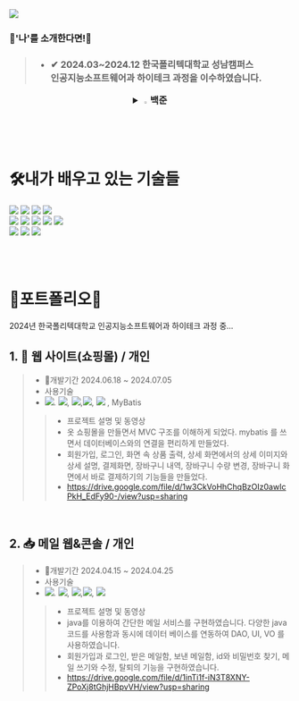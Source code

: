 <img src="https://capsule-render.vercel.app/api?type=Waving&color=auto&height=200&section=header&text=나아가는%20전보경입니다!&fontSize=50" />
<!-- <h1 align="center">전보경~~</h1> -->
<h3>  🙌'나'를 소개한다면!🙌  <h3/>

> - ✔ 2024.03~2024.12 한국폴리텍대학교 성남캠퍼스 <br>
인공지능소프트웨어과 하이테크 과정을 이수하였습니다.
<div align="center">
<details>
<summary>
  <img src="https://raw.githubusercontent.com/Tarikul-Islam-Anik/Animated-Fluent-Emojis/master/Emojis/Hand%20gestures/Eyes.png" alt="Eyes" width="2%" /> 백준 
</summary>
  <h3>백준...</h3>
<img align='center' src="http://mazassumnida.wtf/api/v2/generate_badge?boj=jb_0162"> </div>
<h6></h6>

<!-- ✔ JAVA, mybatis, Spring, HTML, CSS, JavaScript, python, Anaconda, jupyter notebook, Oracle <br>&nbsp&nbsp ,AWS, Apache Tomcat을 사용해본 경험이 있습니다. -->

</details>
</div>


# 🛠️내가 배우고 있는 기술들
  <a href="" target="_blank"><img src="https://img.shields.io/badge/Java-7F2B7B?style=flat&logo=java&logoColor=001E59"/></a>
  <a href="" target="_blank"><img src="https://img.shields.io/badge/JSS-F7DF1E?style=flat&logo=jss&logoColor=000000"/></a>
  <a href="" target="_blank"><img src="https://img.shields.io/badge/spring-527FFF?\style=flat&logo=spring&logoColor=001E59"/></a>
  <a href="" target="_blank"><img src="https://img.shields.io/badge/html5-F98309?style=flat&logo=html5&logoColor=001E59"/></a><br>
  <a href="" target="_blank"><img src="https://img.shields.io/badge/css3-C925D1?style=flat&logo=css3&logoColor=001E59"/></a>
  <a href="" target="_blank"><img src="https://img.shields.io/badge/JavaScript-F0AD4E?style=flat&logo=javascript&logoColor=001E59"/></a>
  <a href="" target="_blank"><img src="https://img.shields.io/badge/python-13ADC7?style=flat&logo=python&logoColor=001E59"/></a>
  <a href="" target="_blank"><img src="https://img.shields.io/badge/anaconda-44A833?style=flat&logo=anaconda&logoColor=001E59"/></a>
  <a href="" target="_blank"><img src="https://img.shields.io/badge/jupyter-8DC63F?style=flat&logo=jupyter&logoColor=001E59"/></a>
  <br>
  <a href="" target="_blank"><img src="https://img.shields.io/badge/oracle-F80000?style=flat&logo=oracle&logoColor=001E59"/></a>
  <a href="" target="_blank"><img src="https://img.shields.io/badge/amazonwebservices-232F3E?style=flat&logo=amazonwebservices&logoColor=FFFFFF"/></a>
  <a href="" target="_blank"><img src="https://img.shields.io/badge/apachetomcat-F8DC75?style=flat&logo=apachetomcat&logoColor=001E59"/></a>

<h6></h6>

<br/>

# 📜포트폴리오📜
2024년 한국폴리텍대학교 인공지능소프트웨어과 하이테크 과정 중...


<!-- <img > -->
## 1. 👔 웹 사이트(쇼핑몰) / 개인
> - 📅개발기간 2024.06.18 ~ 2024.07.05
> -  사용기술
> -  <a href="" target="_blank"><img src="https://img.shields.io/badge/Java-7F2B7B?style=flat&logo=java&logoColor=001E59"/></a>. <a href="" target="_blank"><img src="https://img.shields.io/badge/oracle-F80000?style=flat&logo=oracle&logoColor=001E59"/></a>, <a href="" target="_blank"><img src="https://img.shields.io/badge/html5-F98309?style=flat&logo=html5&logoColor=001E59"/></a>,<a href="" target="_blank"><img src="https://img.shields.io/badge/css3-C925D1?style=flat&logo=css3&logoColor=001E59"/></a>, <a href="" target="_blank"><img src="https://img.shields.io/badge/JavaScript-F0AD4E?style=flat&logo=javascript&logoColor=001E59"/></a> , MyBatis
>> - 프로젝트 설명 및 동영상
>> - 옷 쇼핑몰을 만들면서 MVC 구조를 이해하게 되었다. mybatis 를 쓰면서 데이터베이스와의 연결을 편리하게 만들었다.
>> - 회원가입, 로그인, 화면 속 상품 출력, 상세 화면에서의 상세 이미지와 상세 설명, 결제화면, 장바구니 내역, 장바구니 수량 변경, 장바구니 화면에서 바로 결제하기의 기능들을 만들었다.
>> - https://drive.google.com/file/d/1w3CkVoHhChqBzOIz0awIcPkH_EdFy90-/view?usp=sharing

<br/>

## 2. 📥 메일 웹&콘솔 / 개인
> - 📅개발기간 2024.04.15 ~ 2024.04.25
> -  사용기술
> -  <a href="" target="_blank"><img src="https://img.shields.io/badge/Java-7F2B7B?style=flat&logo=java&logoColor=001E59"/></a>. <a href="" target="_blank"><img src="https://img.shields.io/badge/oracle-F80000?style=flat&logo=oracle&logoColor=001E59"/></a>, <a href="" target="_blank"><img src="https://img.shields.io/badge/html5-F98309?style=flat&logo=html5&logoColor=001E59"/></a>,<a href="" target="_blank"><img src="https://img.shields.io/badge/css3-C925D1?style=flat&logo=css3&logoColor=001E59"/></a>, <a href="" target="_blank"><img src="https://img.shields.io/badge/JavaScript-F0AD4E?style=flat&logo=javascript&logoColor=001E59"/></a>
>> - 프로젝트 설명 및 동영상
>> - java를 이용하여 간단한 메일 서비스를 구현하였습니다. 다양한 java 코드를 사용함과 동시에 데이터 베이스를 연동하여 DAO, UI, VO 를 사용하였습니다.
>> - 회원가입과 로그인, 받은 메일함, 보낸 메일함, id와 비밀번호 찾기, 메일 쓰기와 수정, 탈퇴의 기능을 구현하였습니다.
>> - https://drive.google.com/file/d/1inTi1f-iN3T8XNY-ZPoXj8tGhjHBpvVH/view?usp=sharing
<!--
**jeon87946/jeon87946** is a ✨ _special_ ✨ repository because its `README.md` (this file) appears on your GitHub profile.

Here are some ideas to get you started:

- 🔭 I’m currently working on ...
- 🌱 I’m currently learning ...
- 👯 I’m looking to collaborate on ...
- 🤔 I’m looking for help with ...
- 💬 Ask me about ...
- 📫 How to reach me: ...
- 😄 Pronouns: ...
- ⚡ Fun fact: ...
-->

